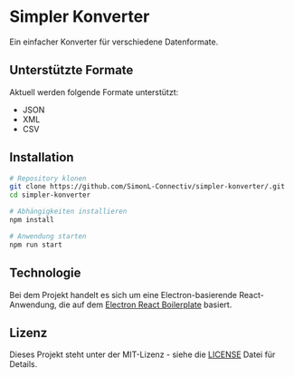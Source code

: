 # Simpler Konverter

Ein einfacher Konverter für verschiedene Datenformate.

## Unterstützte Formate
Aktuell werden folgende Formate unterstützt:
- JSON
- XML
- CSV

## Installation

```bash
# Repository klonen
git clone https://github.com/SimonL-Connectiv/simpler-konverter/.git
cd simpler-konverter

# Abhängigkeiten installieren
npm install

# Anwendung starten
npm run start

```

## Technologie

Bei dem Projekt handelt es sich um eine Electron-basierende React-Anwendung, die auf dem [Electron React Boilerplate](https://github.com/electron-react-boilerplate) basiert.

## Lizenz

Dieses Projekt steht unter der MIT-Lizenz - siehe die [LICENSE](LICENSE) Datei für Details.


